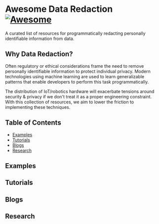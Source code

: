# Awesome Data Redaction [![Awesome](https://cdn.rawgit.com/sindresorhus/awesome/d7305f38d29fed78fa85652e3a63e154dd8e8829/media/badge.svg)](https://github.com/jtoy/awesome)
A curated list of resources for programmatically redacting personally identifiable information from data.

## Why Data Redaction?

Often regulatory or ethical considerations frame the need to remove personally identifiable information to protect individual privacy. Modern technologies using machine learning are used to learn generalizable patterns that enable developers to perform this task programmatically. 

The distribution of IoT/robotics hardware will exacerbate tensions around security & privacy if we don't treat it as a proper engineering constraint. With this collection of resources, we aim to lower the friction to implementing these techniques.

## Table of Contents

 - [Examples](#github-examples)
 - [Tutorials](#github-tutorials)
 - [Blogs](#github-blogs)
 - [Research](#github-research)


<a name="github-examples" />

## Examples

<a name="github-tutorials" />

## Tutorials 

<a name="github-blogs" />

## Blogs

<a name="github-research" />

## Research
